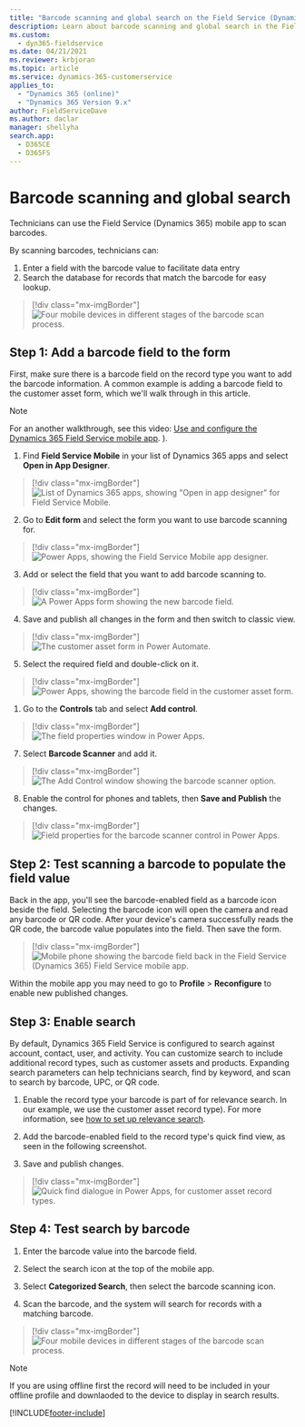 ```yaml
---
title: "Barcode scanning and global search on the Field Service (Dynamics 365) mobile app | MicrosoftDocs"
description: Learn about barcode scanning and global search in the Field Service (Dynamics 365) mobile app.
ms.custom: 
  - dyn365-fieldservice
ms.date: 04/21/2021
ms.reviewer: krbjoran
ms.topic: article
ms.service: dynamics-365-customerservice
applies_to: 
  - "Dynamics 365 (online)"
  - "Dynamics 365 Version 9.x"
author: FieldServiceDave
ms.author: daclar
manager: shellyha
search.app: 
  - D365CE
  - D365FS
---
```


# Barcode scanning and global search

Technicians can use the Field Service (Dynamics 365) mobile app to scan barcodes.

By scanning barcodes, technicians can:

1. Enter a field with the barcode value to facilitate data entry
2. Search the database for records that match the barcode for easy lookup.

> [!div class="mx-imgBorder"]
> ![Four mobile devices in different stages of the barcode scan process.](./media/mobile-2020-global-search-use.png)

## Step 1: Add a barcode field to the form

First, make sure there is a barcode field on the record type you want to add the barcode information. A common example is adding a barcode field to the customer asset form, which we'll walk through in this article. 

> [!Note]
> For an another walkthrough, see this video: [Use and configure the Dynamics 365 Field Service mobile app](https://youtu.be/tcDt_vJ5csI?t=479).
).

1. Find **Field Service Mobile** in your list of Dynamics 365 apps and select **Open in App Designer**.

> [!div class="mx-imgBorder"]
> ![List of Dynamics 365 apps, showing "Open in app designer" for Field Service Mobile.](./media/openinappdesigner.png)

2. Go to **Edit form** and select the form you want to use barcode scanning for.

> [!div class="mx-imgBorder"]
> ![Power Apps, showing the Field Service Mobile app designer.](./media/editform.png)

3. Add or select the field that you want to add barcode scanning to.

> [!div class="mx-imgBorder"]
> ![A Power Apps form showing the new barcode field.](./media/addfieldtoform.png)

4. Save and publish all changes in the form and then switch to classic view.

> [!div class="mx-imgBorder"]
> ![The customer asset form in Power Automate.](./media/switchtoclassic.png)

5. Select the required field and double-click on it.

> [!div class="mx-imgBorder"]
> ![Power Apps, showing the barcode field in the customer asset form.](./media/findfieldanddoubleclickonit.png)

1. Go to the **Controls** tab and select **Add control**.

> [!div class="mx-imgBorder"]
> ![The field properties window in Power Apps.](./media/addcontroltofield.png)

7. Select **Barcode Scanner** and add it.

> [!div class="mx-imgBorder"]
> ![The Add Control window showing the barcode scanner option.](./media/addbarcodecontrol.png)

8. Enable the control for phones and tablets, then **Save and Publish** the changes.

> [!div class="mx-imgBorder"]
> ![Field properties for the barcode scanner control in Power Apps.](./media/enablefortabandmobile.png)


## Step 2: Test scanning a barcode to populate the field value

Back in the app, you'll see the barcode-enabled field as a barcode icon beside the field. Selecting the barcode icon will open the camera and read any barcode or QR code. After your device's camera successfully reads the QR code, the barcode value populates into the field. Then save the form. 

> [!div class="mx-imgBorder"]
> ![Mobile phone showing the barcode field back in the Field Service (Dynamics 365) Field Service mobile app.](./media/mobilewithfield.png)

Within the mobile app you may need to go to **Profile** > **Reconfigure** to enable new published changes.

## Step 3: Enable search 

By default, Dynamics 365 Field Service is configured to search against account, contact, user, and activity. You can customize search to include additional record types, such as customer assets and products. Expanding search parameters can help technicians search, find by keyword, and scan to search by barcode, UPC, or QR code.

1. Enable the record type your barcode is part of for relevance search. In our example, we use the customer asset record type). For more information, see [how to set up relevance search](https://docs.microsoft.com/power-platform/admin/configure-relevance-search-organization). 

2. Add the barcode-enabled field to the record type's quick find view, as seen in the following screenshot.

3. Save and publish changes.


> [!div class="mx-imgBorder"]
> ![Quick find dialogue in Power Apps, for customer asset record types.](./media/mobile-2020-barcode-customer-asset-quick-find.png)

## Step 4: Test search by barcode

1. Enter the barcode value into the barcode field.

2. Select the search icon at the top of the mobile app. 

3. Select **Categorized Search**, then select the barcode scanning icon.

4. Scan the barcode, and the system will search for records with a matching barcode. 

> [!div class="mx-imgBorder"]
> ![Four mobile devices in different stages of the barcode scan process.](./media/mobile-2020-global-search-use.png)

> [!Note]
> If you are using offline first the record will need to be included in your offline profile and downlaoded to the device to display in search results. 



[!INCLUDE[footer-include](../includes/footer-banner.md)]